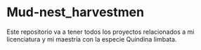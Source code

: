 # Mud-nest_harvestmen

Este repositorio va a tener todos los proyectos relacionados a mi licenciatura y mi maestría con la especie Quindina limbata.
